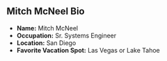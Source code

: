 ## Mitch McNeel Bio
- **Name:** Mitch McNeel
- **Occupation:** Sr. Systems Engineer
- **Location:** San Diego
- **Favorite Vacation Spot:** Las Vegas or Lake Tahoe
